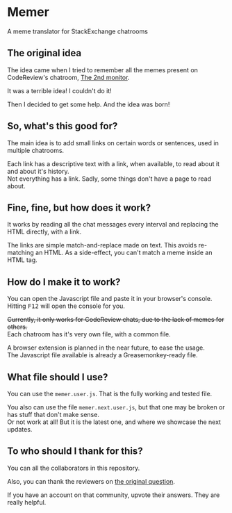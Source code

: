 # Memer
A meme translator for StackExchange chatrooms

## The original idea

The idea came when I tried to remember all the memes present on CodeReview's chatroom, [The 2nd monitor](http://chat.stackexchange.com/rooms/8595/the-2nd-monitor).

It was a terrible idea! I couldn't do it!

Then I decided to get some help. And the idea was born!

## So, what's this good for?

The main idea is to add small links on certain words or sentences, used in multiple chatrooms.

Each link has a descriptive text with a link, when available, to read about it and about it's history.<br>
Not everything has a link. Sadly, some things don't have a page to read about.

## Fine, fine, but how does it work?

It works by reading all the chat messages every interval and replacing the HTML directly, with a link.

The links are simple match-and-replace made on text. This avoids re-matching an HTML. As a side-effect, you can't match a meme inside an HTML tag.

## How do I make it to work?

You can open the Javascript file and paste it in your browser's console. Hitting <kbd>F12</kbd> will open the console for you.

<del>Currently, it only works for CodeReview chats, due to the lack of memes for others.</del><br/>
Each chatroom has it's very own file, with a common file.

A browser extension is planned in the near future, to ease the usage.<br>
The Javascript file available is already a Greasemonkey-ready file.

## What file should I use?

You can use the `memer.user.js`. That is the fully working and tested file.

You also can use the file `memer.next.user.js`, but that one may be broken or has stuff that don't make sense.<br>
Or not work at all! But it is the latest one, and where we showcase the next updates.

## To who should I thank for this?

You can all the collaborators in this repository.

Also, you can thank the reviewers on [the original question](http://codereview.stackexchange.com/questions/96724/the-2nd-monitor-chatroom-translator).

If you have an account on that community, upvote their answers. They are really helpful.
